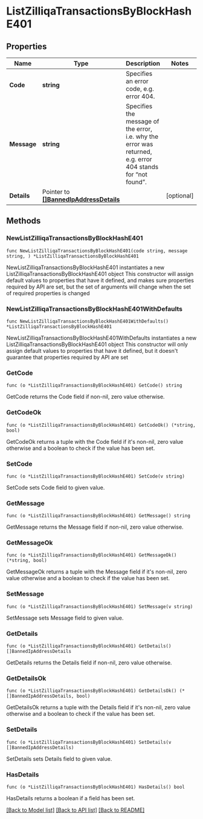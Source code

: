 # ListZilliqaTransactionsByBlockHashE401

## Properties

Name | Type | Description | Notes
------------ | ------------- | ------------- | -------------
**Code** | **string** | Specifies an error code, e.g. error 404. | 
**Message** | **string** | Specifies the message of the error, i.e. why the error was returned, e.g. error 404 stands for “not found”. | 
**Details** | Pointer to [**[]BannedIpAddressDetails**](BannedIpAddressDetails.md) |  | [optional] 

## Methods

### NewListZilliqaTransactionsByBlockHashE401

`func NewListZilliqaTransactionsByBlockHashE401(code string, message string, ) *ListZilliqaTransactionsByBlockHashE401`

NewListZilliqaTransactionsByBlockHashE401 instantiates a new ListZilliqaTransactionsByBlockHashE401 object
This constructor will assign default values to properties that have it defined,
and makes sure properties required by API are set, but the set of arguments
will change when the set of required properties is changed

### NewListZilliqaTransactionsByBlockHashE401WithDefaults

`func NewListZilliqaTransactionsByBlockHashE401WithDefaults() *ListZilliqaTransactionsByBlockHashE401`

NewListZilliqaTransactionsByBlockHashE401WithDefaults instantiates a new ListZilliqaTransactionsByBlockHashE401 object
This constructor will only assign default values to properties that have it defined,
but it doesn't guarantee that properties required by API are set

### GetCode

`func (o *ListZilliqaTransactionsByBlockHashE401) GetCode() string`

GetCode returns the Code field if non-nil, zero value otherwise.

### GetCodeOk

`func (o *ListZilliqaTransactionsByBlockHashE401) GetCodeOk() (*string, bool)`

GetCodeOk returns a tuple with the Code field if it's non-nil, zero value otherwise
and a boolean to check if the value has been set.

### SetCode

`func (o *ListZilliqaTransactionsByBlockHashE401) SetCode(v string)`

SetCode sets Code field to given value.


### GetMessage

`func (o *ListZilliqaTransactionsByBlockHashE401) GetMessage() string`

GetMessage returns the Message field if non-nil, zero value otherwise.

### GetMessageOk

`func (o *ListZilliqaTransactionsByBlockHashE401) GetMessageOk() (*string, bool)`

GetMessageOk returns a tuple with the Message field if it's non-nil, zero value otherwise
and a boolean to check if the value has been set.

### SetMessage

`func (o *ListZilliqaTransactionsByBlockHashE401) SetMessage(v string)`

SetMessage sets Message field to given value.


### GetDetails

`func (o *ListZilliqaTransactionsByBlockHashE401) GetDetails() []BannedIpAddressDetails`

GetDetails returns the Details field if non-nil, zero value otherwise.

### GetDetailsOk

`func (o *ListZilliqaTransactionsByBlockHashE401) GetDetailsOk() (*[]BannedIpAddressDetails, bool)`

GetDetailsOk returns a tuple with the Details field if it's non-nil, zero value otherwise
and a boolean to check if the value has been set.

### SetDetails

`func (o *ListZilliqaTransactionsByBlockHashE401) SetDetails(v []BannedIpAddressDetails)`

SetDetails sets Details field to given value.

### HasDetails

`func (o *ListZilliqaTransactionsByBlockHashE401) HasDetails() bool`

HasDetails returns a boolean if a field has been set.


[[Back to Model list]](../README.md#documentation-for-models) [[Back to API list]](../README.md#documentation-for-api-endpoints) [[Back to README]](../README.md)


